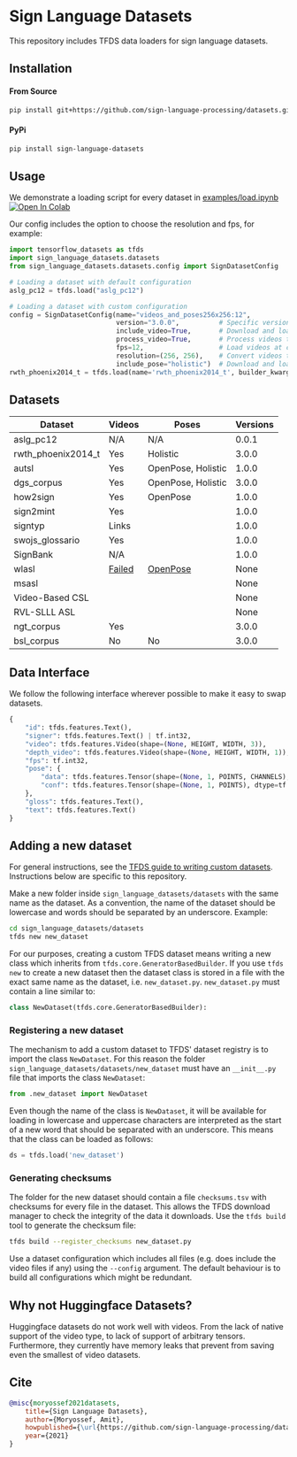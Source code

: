 # Sign Language Datasets

This repository includes TFDS data loaders for sign language datasets.

## Installation

#### From Source
```bash
pip install git+https://github.com/sign-language-processing/datasets.git
```

#### PyPi
```bash
pip install sign-language-datasets
```

## Usage

We demonstrate a loading script for every dataset in [examples/load.ipynb](examples/load.ipynb)
[![Open In Colab](https://colab.research.google.com/assets/colab-badge.svg)](https://colab.research.google.com/github/sign-language-processing/datasets/blob/master/examples/load.ipynb)

Our config includes the option to choose the resolution and fps, for example:

```python
import tensorflow_datasets as tfds
import sign_language_datasets.datasets
from sign_language_datasets.datasets.config import SignDatasetConfig

# Loading a dataset with default configuration
aslg_pc12 = tfds.load("aslg_pc12")

# Loading a dataset with custom configuration
config = SignDatasetConfig(name="videos_and_poses256x256:12", 
                           version="3.0.0",          # Specific version
                           include_video=True,       # Download and load dataset videos
                           process_video=True,       # Process videos to tensors, or only save path to video
                           fps=12,                   # Load videos at constant, 12 fps
                           resolution=(256, 256),    # Convert videos to a constant resolution, 256x256
                           include_pose="holistic")  # Download and load Holistic pose estimation
rwth_phoenix2014_t = tfds.load(name='rwth_phoenix2014_t', builder_kwargs=dict(config=config))
```

## Datasets

| Dataset            | Videos                                                       | Poses                                                  | Versions |
|--------------------|--------------------------------------------------------------|--------------------------------------------------------|----------|
| aslg_pc12          | N/A                                                          | N/A                                                    | 0.0.1    |
| rwth_phoenix2014_t | Yes                                                          | Holistic                                               | 3.0.0    |
| autsl              | Yes                                                          | OpenPose, Holistic                                     | 1.0.0    |
| dgs_corpus         | Yes                                                          | OpenPose, Holistic                                     | 3.0.0    |
| how2sign           | Yes                                                          | OpenPose                                               | 1.0.0    |
| sign2mint          | Yes                                                          |                                                        | 1.0.0    |
| signtyp            | Links                                                        |                                                        | 1.0.0    |
| swojs_glossario    | Yes                                                          |                                                        | 1.0.0    |
| SignBank           | N/A                                                          |                                                        | 1.0.0    |
| wlasl              | [Failed](https://github.com/tensorflow/datasets/issues/2960) | [OpenPose](https://github.com/gulvarol/bsl1k/issues/4) | None     |
| msasl              |                                                              |                                                        | None     |
| Video-Based CSL    |                                                              |                                                        | None     |
| RVL-SLLL ASL       |                                                              |                                                        | None     |
| ngt_corpus         | Yes                                                          |                                                        | 3.0.0    |
| bsl_corpus         | No                                                           | No                                                     | 3.0.0    |

## Data Interface

We follow the following interface wherever possible to make it easy to swap datasets.

```python
{
    "id": tfds.features.Text(),
    "signer": tfds.features.Text() | tf.int32,
    "video": tfds.features.Video(shape=(None, HEIGHT, WIDTH, 3)),
    "depth_video": tfds.features.Video(shape=(None, HEIGHT, WIDTH, 1)),
    "fps": tf.int32,
    "pose": {
        "data": tfds.features.Tensor(shape=(None, 1, POINTS, CHANNELS), dtype=tf.float32),
        "conf": tfds.features.Tensor(shape=(None, 1, POINTS), dtype=tf.float32)
    },
    "gloss": tfds.features.Text(),
    "text": tfds.features.Text()
}
```

## Adding a new dataset

For general instructions, see the
[TFDS guide to writing custom datasets](https://github.com/tensorflow/datasets/blob/master/docs/add_dataset.md).
Instructions below are specific to this repository.

Make a new folder inside `sign_language_datasets/datasets` with the same name as the dataset. As a convention, the name
of the dataset should be lowercase and words should be separated by an underscore. Example:

```sh
cd sign_language_datasets/datasets
tfds new new_dataset
```

For our purposes, creating a custom TFDS dataset means writing a new class which inherits from `tfds.core.GeneratorBasedBuilder`.
If you use `tfds new` to create a new dataset then the dataset class is stored in a file with the exact
same name as the dataset, i.e. `new_dataset.py`. `new_dataset.py` must contain a line similar to:

```python
class NewDataset(tfds.core.GeneratorBasedBuilder):
```

### Registering a new dataset

The mechanism to add a custom dataset to TFDS' dataset registry is to import the class `NewDataset`. For this reason the folder
`sign_language_datasets/datasets/new_dataset` must have an `__init__.py` file that imports the class
`NewDataset`:

```python
from .new_dataset import NewDataset
```

Even though the name of the class is `NewDataset`, it will be available for loading in lowercase and uppercase characters
are interpreted as the start of a new word that should be separated with an underscore. This means that the class can
be loaded as follows:

```python
ds = tfds.load('new_dataset')
```

### Generating checksums

The folder for the new dataset should contain a file `checksums.tsv` with checksums for every file in the dataset. This
allows the TFDS download manager to check the integrity of the data it downloads. Use the `tfds build` tool to generate
the checksum file:

```sh
tfds build --register_checksums new_dataset.py
```

Use a dataset configuration which includes all files (e.g. does include the video files if any) using the `--config`
argument. The default behaviour is to build all configurations which might be redundant.

## Why not Huggingface Datasets?
Huggingface datasets do not work well with videos.
From the lack of native support of the video type, to lack of support of arbitrary tensors.
Furthermore, they currently have memory leaks that prevent from saving even the smallest of video datasets.

## Cite

```bibtex
@misc{moryossef2021datasets, 
    title={Sign Language Datasets},
    author={Moryossef, Amit},
    howpublished={\url{https://github.com/sign-language-processing/datasets}},
    year={2021}
}
```
